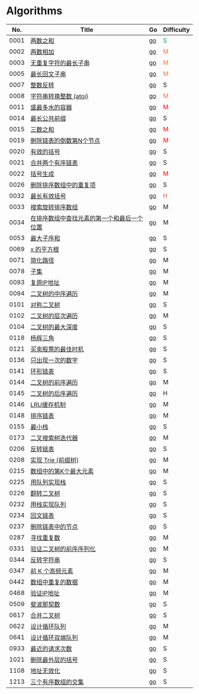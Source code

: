 # Algorithms

| No. | Title | Go | Difficulty |
|-----| ----- | -- | ---------- |
|0001|[两数之和](https://leetcode-cn.com/problems/two-sum/)|[go](./myarray/1.twoSum.go)|<font color="#009975">S</font>|
|0002|[两数相加](https://leetcode-cn.com/problems/add-two-numbers/)|[go](./linkedList/2.addTwoNumbers.go)|<font color="#ed7336">M</font>|
|0003|[无重复字符的最长子串](https://leetcode-cn.com/problems/longest-substring-without-repeating-characters/)|[go](./mystring/3.lengthOfLongestSubstring.go)|<font color="#ed7336">M</font>|
|0005|[最长回文子串](https://leetcode-cn.com/problems/longest-palindromic-substring/)|[go](./mystring/5.longestPalindrome.go)|<font color="#ed7336">M</font>|
|0007|[整数反转](https://leetcode-cn.com/problems/reverse-integer/)|[go](./mystring/7.reverse.go)|S|
|0008|[字符串转换整数 (atoi)](https://leetcode-cn.com/problems/string-to-integer-atoi/)|[go](./mystring/8.myAtoi.go)|<font color="#ed7336">M</font>|
|0011|[盛最多水的容器](https://leetcode-cn.com/problems/container-with-most-water/submissions/)|[go](./myarray/11.maxArea.go)|<font color="red">M</font>|
|0014|[最长公共前缀](https://leetcode-cn.com/problems/longest-common-prefix/)|[go](./mystring/14.longestCommonPrefix.go)|S|
|0015|[三数之和](https://leetcode-cn.com/problems/3sum/submissions/)|[go](./myarray/15.threeSum.go)|<font color="red">M</font>|
|0019|[删除链表的倒数第N个节点](https://leetcode-cn.com/problems/remove-nth-node-from-end-of-list/)|[go](./linkedList/19.removeNthFromEnd.go)|<font color="red">M</font>|
|0020|[有效的括号](https://leetcode-cn.com/problems/valid-parentheses/)|[go](./mystring/20.isValid.go)|S|
|0021|[合并两个有序链表](https://leetcode-cn.com/problems/merge-two-sorted-lists/submissions/)|[go](./linkedList/21.mergeTwoSortedLists.go)|S|
|0022|[括号生成](https://leetcode-cn.com/problems/generate-parentheses/)|[go](./tree/22.generateParenthesis.go)|<font color="red">M</font>|
|0026|[删除排序数组中的重复项](https://leetcode-cn.com/problems/remove-duplicates-from-sorted-array/)|[go](./myarray/26.removeDuplicates.go)|S|
|0032|[最长有效括号](https://leetcode-cn.com/problems/longest-valid-parentheses/)|[go](./mystring/32.longestValidParentheses.go)|<font color="#ec4c47">H</font>|
|0033|[搜索旋转排序数组](https://leetcode-cn.com/problems/search-in-rotated-sorted-array/submissions/)|[go](./myarray/33.search.go)|M|
|0034|[在排序数组中查找元素的第一个和最后一个位置](https://leetcode-cn.com/problems/find-first-and-last-position-of-element-in-sorted-array/)|[go](./myarray/34.searchRange.go)|M|
|0053|[最大子序和](https://leetcode-cn.com/problems/maximum-subarray/)|[go](./myarray/53.maxSubArray.go)|S|
|0069|[x 的平方根](https://leetcode-cn.com/problems/sqrtx/)|[go](./binarysearch/69.mySqrt.go)|S|
|0071|[简化路径](https://leetcode-cn.com/problems/simplify-path/)|[go](./mystring/71.simplifyPath.go)|M|
|0078|[子集](https://leetcode-cn.com/problems/subsets/)|[go](./myarray/78.subsets.go)|M|
|0093|[复原IP地址](https://leetcode-cn.com/problems/restore-ip-addresses/submissions/)|[go](./mystring/93.restoreIpAddresses.go)|M|
|0094|[二叉树的中序遍历](https://leetcode-cn.com/problems/binary-tree-inorder-traversal/)|[go](./tree/94.inorderTraversal.go)|M|
|0101|[对称二叉树](https://leetcode-cn.com/problems/symmetric-tree/submissions/)|[go](./tree/101.isSymmetric.go)|S|
|0102|[二叉树的层次遍历](https://leetcode-cn.com/problems/binary-tree-level-order-traversal/submissions/)|[go](./tree/102.levelOrder.go)|M|
|0104|[二叉树的最大深度](https://leetcode-cn.com/problems/maximum-depth-of-binary-tree/)|[go](./tree/104.maxDepth.go)|S|
|0118|[杨辉三角](https://leetcode-cn.com/problems/pascals-triangle/)|[go](./myarray/118.generate.go)|S|
|0121|[买卖股票的最佳时机](https://leetcode-cn.com/problems/best-time-to-buy-and-sell-stock/)|[go](./myarray/121.maxProfit.go)|S|
|0136|[只出现一次的数字](https://leetcode-cn.com/problems/single-number/comments/)|[go](./bit/136.singleNumber.go)|S|
|0141|[环形链表](https://leetcode-cn.com/problems/linked-list-cycle/)|[go](./linkedList/141.hasCycle.go)|S|
|0144|[二叉树的前序遍历](https://leetcode-cn.com/problems/binary-tree-preorder-traversal/)|[go](./tree/144.preorderTraversal.go)|M|
|0145|[二叉树的后序遍历](https://leetcode-cn.com/problems/binary-tree-postorder-traversal/)|[go](./tree/145.postorderTraversal.go)|H|
|0146|[LRU缓存机制](https://leetcode-cn.com/problems/lru-cache/)|[go](./linkedList/146.LRUCache.go)|M|
|0148|[排序链表](https://leetcode-cn.com/problems/sort-list/)|[go](./linkedList/148.sortList.go)|M|
|0155|[最小栈](https://leetcode-cn.com/problems/min-stack/)|[go](./mystack/155.minStack.go)|S|
|0173|[二叉搜索树迭代器](https://leetcode-cn.com/problems/binary-search-tree-iterator/)|[go](./mystack/173.BSTIterator.go)|M|
|0206|[反转链表](https://leetcode-cn.com/problems/reverse-linked-list/)|[go](./linkedList/206.reverseList.go)|S|
|0208|[实现 Trie (前缀树)](https://leetcode-cn.com/problems/implement-trie-prefix-tree/)|[go](./trie/208.trie.go)|M|
|0215|[数组中的第K个最大元素](https://leetcode-cn.com/problems/kth-largest-element-in-an-array/)|[go](./myheap/215.findKthLargest.go)|M|
|0225|[用队列实现栈](https://leetcode-cn.com/problems/implement-stack-using-queues/)|[go](./mystack/225.myStack.go)|S|
|0226|[翻转二叉树](https://leetcode-cn.com/problems/invert-binary-tree/submissions/)|[go](./tree/226.invertTree.go)|S|
|0232|[用栈实现队列](https://leetcode-cn.com/problems/implement-queue-using-stacks/)|[go](./mystack/232.myQueue.go)|S|
|0234|[回文链表](https://leetcode-cn.com/problems/palindrome-linked-list/solution/)|[go](./linkedList/234.isPalindrome.go)|S|
|0237|[删除链表中的节点](https://leetcode-cn.com/problems/delete-node-in-a-linked-list/)|[go](./linkedList/237.deleteNode.go)|S|
|0287|[寻找重复数](https://leetcode-cn.com/problems/find-the-duplicate-number/)|[go](./myarray/287.findDuplicate.go)|M|
|0331|[验证二叉树的前序序列化](https://leetcode-cn.com/problems/verify-preorder-serialization-of-a-binary-tree/)|[go](./tree/331.isValidSerialization.go)|M|
|0344|[反转字符串](https://leetcode-cn.com/problems/reverse-string/)|[go](./mystring/344.reverseString.go)|S|
|0347|[前 K 个高频元素](https://leetcode-cn.com/problems/top-k-frequent-elements/)|[go](./myheap/347.topkFrequent.go)|M|
|0442|[数组中重复的数据](https://leetcode-cn.com/problems/find-all-duplicates-in-an-array/)|[go](./myarray/442.findDuplicates.go)|M|
|0468|[验证IP地址](https://leetcode-cn.com/problems/validate-ip-address/submissions/)|[go](./mystring/468.validIPAddress.go)|M|
|0509|[斐波那契数](https://leetcode-cn.com/problems/fibonacci-number/)|[go](./myarray/509.fibnacci.go)|S|
|0617|[合并二叉树](https://leetcode-cn.com/problems/merge-two-binary-trees/)|[go](./tree/617.mergeTrees.go)|S|
|0622|[设计循环队列](https://leetcode-cn.com/problems/design-circular-queue/)|[go](./myqueue/622.MyCircularQueue.go)|M|
|0641|[设计循环双端队列](https://leetcode-cn.com/problems/design-circular-deque/)|[go](./myqueue/641.MyCircularDequeBasedOnDLinkedList.go)|M|
|0933|[最近的请求次数](https://leetcode-cn.com/problems/number-of-recent-calls/)|[go](./myqueue/933.RecentCounter.go)|S|
|1021|[删除最外层的括号](https://leetcode-cn.com/problems/remove-outermost-parentheses/)|[go](./mystack/1021.removeOuterParentheses.go)|S|
|1108|[地址无效化](https://leetcode-cn.com/problems/defanging-an-ip-address/)|[go](./mystring/1108.defangIPaddr.go)|S|
|1213|[三个有序数组的交集](https://leetcode-cn.com/problems/intersection-of-three-sorted-arrays/)|[go](./myarray/1213.arraysIntersection.go)|S|

